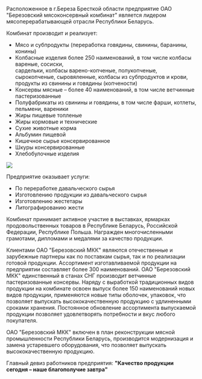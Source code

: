 ﻿Расположенное в г.Береза Бресткой области предприятие ОАО "Березовский мясоконсервный комбинат" является лидером мясоперерабатывающей отрасли Республики Беларусь.

Комбинат производит и реализует:

* Мясо и субпродукты (переработка говядины, свинины, баранины, конины)    
* Колбасные изделия более 250 наименований, в том числе колбасы вареные, сосиски,    
сардельки, колбасы варено-копченые, полукопченые, сырокопченые, сыровяленные, 
колбасы из субпродуктов и крови, продукты из свинины и говядины (копчености)
* Консервы мясные – более 40 наименований, в том числе ветчинные пастеризованные
* Полуфабрикаты из свинины и говядины, в том числе фарши, котлеты, пельмени, вареники
* Жиры пищевые топленые
* Жиры кормовые и технические
* Сухие животные корма
* Альбумин пищевой
* Кишечное сырье консервированное
* Шкуры консервированные
* Хлебобулочные изделия

![](http://localhost:9092/data/about/about1.jpg)

Предприятие оказывает услуги:

* По переработке давальческого сырья
* Изготовлению продукции из давальческого сырья
* Изготовлению жестетары
* Литографированию жести

Комбинат принимает активное участие в выставках, ярмарках продовольственных товаров в Республике Беларусь, Российской Федерации, Республике Польша. Награжден многочисленными грамотами, дипломами и медалями за качество продукции.

Клиентами ОАО "Березовский МКК" являются отечественные и зарубежные партнеры как по поставкам сырья, так и по реализации готовой продукции. Ассортимент изготавливаемой продукции на предприятии составляет более 300 наименований. ОАО "Березовский МКК" единственный в станах СНГ производит ветчинные пастеризованные консервы. Наряду с выработкой традиционных видов продукции на комбинате освоен выпуск более 150 наименований новых видов продукции, применяются новые типы оболочек, упаковок, что позволяет выпускать высококачественную продукцию с удлиненными сроками хранения. Постоянное обновление ассортимента выпускаемой продукции позволяет удовлетворять потребности и вкус любого покупателя.

ОАО "Березовский МКК" включен в план реконструкции мясной промышленности Республики Беларусь, производится модернизация и замена устаревшего оборудования, что позволяет выпускать высококачественную продукцию.

Главный девиз работников предприятия: **"Качество продукции сегодня – наше благополучие завтра"**
